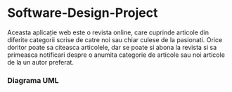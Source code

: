 # Software-Design-Project

Aceasta aplicație web este o revista online, care cuprinde articole din diferite categorii scrise de catre noi sau chiar culese de la pasionati. Orice doritor poate sa citeasca articolele, dar se poate si abona la revista si sa primeasca notificari despre o anumita categorie de articole sau noi articole de la un autor preferat.

### Diagrama UML
